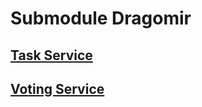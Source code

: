 # Submodule Dragomir

## [Task Service](https://github.com/VintusS/PAD-Task-Service)

## [Voting Service](https://github.com/VintusS/PAD-Voting-Service)